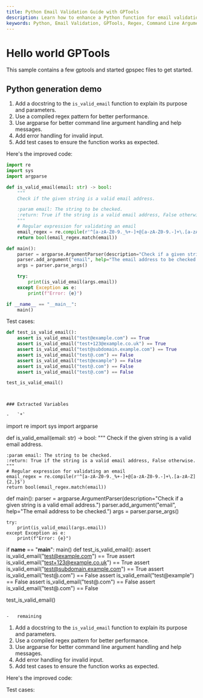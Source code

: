 ```yaml
---
title: Python Email Validation Guide with GPTools
description: Learn how to enhance a Python function for email validation using GPTools. This guide covers error handling, command line argument handling, and test cases.
keywords: Python, Email Validation, GPTools, Regex, Command Line Arguments
---
```

# Hello world GPTools

This sample contains a few gptools and started gpspec files to get started.

## Python generation demo

1. Add a docstring to the `is_valid_email` function to explain its purpose and parameters.
2. Use a compiled regex pattern for better performance.
3. Use argparse for better command line argument handling and help messages.
4. Add error handling for invalid input.
5. Add test cases to ensure the function works as expected.

Here's the improved code:

```python
import re
import sys
import argparse

def is_valid_email(email: str) -> bool:
    """
    Check if the given string is a valid email address.

    :param email: The string to be checked.
    :return: True if the string is a valid email address, False otherwise.
    """
    # Regular expression for validating an email
    email_regex = re.compile(r'^[a-zA-Z0-9._%+-]+@[a-zA-Z0-9.-]+\.[a-zA-Z]{2,}$')
    return bool(email_regex.match(email))

def main():
    parser = argparse.ArgumentParser(description="Check if a given string is a valid email address.")
    parser.add_argument("email", help="The email address to be checked.")
    args = parser.parse_args()

    try:
        print(is_valid_email(args.email))
    except Exception as e:
        print(f"Error: {e}")

if __name__ == "__main__":
    main()
```

Test cases:

```python
def test_is_valid_email():
    assert is_valid_email("test@example.com") == True
    assert is_valid_email("test+123@example.co.uk") == True
    assert is_valid_email("test@subdomain.example.com") == True
    assert is_valid_email("test@.com") == False
    assert is_valid_email("test@example") == False
    assert is_valid_email("test@.com") == False
    assert is_valid_email("test@.com") == False

test_is_valid_email()
```

```


### Extracted Variables

-   `*`
```

import re
import sys
import argparse

def is_valid_email(email: str) -> bool:
"""
Check if the given string is a valid email address.

    :param email: The string to be checked.
    :return: True if the string is a valid email address, False otherwise.
    """
    # Regular expression for validating an email
    email_regex = re.compile(r'^[a-zA-Z0-9._%+-]+@[a-zA-Z0-9.-]+\.[a-zA-Z]{2,}$')
    return bool(email_regex.match(email))

def main():
parser = argparse.ArgumentParser(description="Check if a given string is a valid email address.")
parser.add_argument("email", help="The email address to be checked.")
args = parser.parse_args()

    try:
        print(is_valid_email(args.email))
    except Exception as e:
        print(f"Error: {e}")

if **name** == "**main**":
main()
def test_is_valid_email():
assert is_valid_email("test@example.com") == True
assert is_valid_email("test+123@example.co.uk") == True
assert is_valid_email("test@subdomain.example.com") == True
assert is_valid_email("test@.com") == False
assert is_valid_email("test@example") == False
assert is_valid_email("test@.com") == False
assert is_valid_email("test@.com") == False

test_is_valid_email()

```

-   remaining
```

1. Add a docstring to the `is_valid_email` function to explain its purpose and parameters.
2. Use a compiled regex pattern for better performance.
3. Use argparse for better command line argument handling and help messages.
4. Add error handling for invalid input.
5. Add test cases to ensure the function works as expected.

Here's the improved code:

Test cases:
